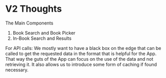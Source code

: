 # V2 Thoughts

The Main Components

1. Book Search and Book Picker
2. In-Book Search and Results

For API calls:
We mostly want to have a black box on the edge that can be called to get the
requested data in the format that is helpful for the App. That way the guts
of the App can focus on the use of the data and not retrieving it. It also
allows us to introduce some form of caching if found necessary.
